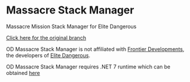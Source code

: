 # Massacre Stack Manager

Massacre Mission Stack Manager for Elite Dangerous

[Click here for the original branch](https://github.com/WarmedxMints/ODMissionStacker)

OD Massacre Stack Manager is not affiliated with [Frontier Developments](https://www.frontier.co.uk/), the developers of [Elite Dangerous](https://www.elitedangerous.com/).

OD Massacre Stack Manager requires .NET 7 runtime which can be obtained [here](https://dotnet.microsoft.com/en-us/download/dotnet/7.0)
